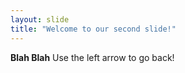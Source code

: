 ```yaml
---
layout: slide
title: "Welcome to our second slide!"
---
```

**Blah Blah**
Use the left arrow to go back!
